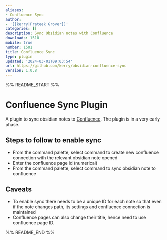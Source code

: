 ```yaml
---
aliases:
- Confluence Sync
author:
- '[[kerry|Prateek Grover]]'
categories: []
description: Sync Obsidian notes with Confluence
downloads: 1510
mobile: true
number: 1501
title: Confluence Sync
type: plugin
updated: '2024-03-01T09:03:54'
url: https://github.com/kerry/obsidian-confluence-sync
version: 1.0.8
---
```


%% README_START %%

# Confluence Sync Plugin

A plugin to sync obsidian notes to [Confluence](https://www.atlassian.com/software/confluence). The plugin is in a very early phase.

## Steps to follow to enable sync

- From the command palette, select command to create new confluence connection with the relevant obsidian note opened
- Enter the confluence page id (numerical)
- From the command palette, select command to sync obsidian note to confluence

## Caveats

- To enable sync there needs to be a unique ID for each note so that even if the note changes path, its settings and confluence connection is maintained
- Confluence pages can also change their title, hence need to use confluence page ID.


%% README_END %%